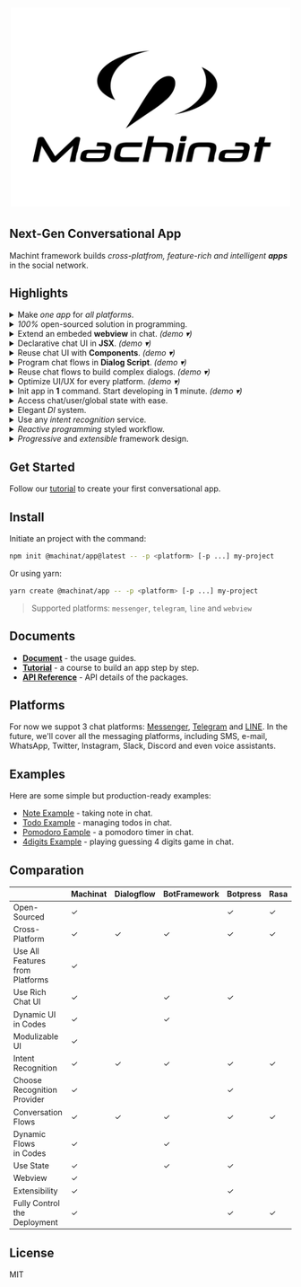<h1 align="center">
  <img width="500" src="media/logo.svg" alt="Machinat" />
  <br/>
</h1>

## Next-Gen Conversational App

Machint framework builds _cross-platfrom, feature-rich and intelligent **apps**_ in the social network.

## Highlights

<details>
  <summary>Make <i>one app</i> for <i>all platforms</i>.</summary>
</details>

<details>
  <summary><i>100%</i> open-sourced solution in programming.</summary>
</details>

<details>
  <summary>Extend an embeded <b>webview</b> in chat. <i>(demo ▾)</i></summary>
  <img height="480" src="./website/static/img/webview.webp" />
</details>

<details>
  <summary>Declarative chat UI in <b>JSX</b>. <i>(demo ▾)</i></summary>
  <img height="480" src="./website/static/img/expression-view.webp" />
</details>

<details>
  <summary>Reuse chat UI with <b>Components</b>. <i>(demo ▾)</i></summary>
  <img height="480" src="./website/static/img/component.webp" />
</details>

<details>
  <summary>Program chat flows in <b>Dialog Script</b>. <i>(demo ▾)</i></summary>
  <img height="480" src="./website/static/img/script.webp" />
</details>

<details>
  <summary>Reuse chat flows to build complex dialogs. <i>(demo ▾)</i></summary>
  <img height="480" src="./website/static/img/subscript.webp" />
</details>

<details>
  <summary>Optimize UI/UX for every platform. <i>(demo ▾)</i></summary>
  <img height="480" src="./website/static/img/cross-platform.webp" />
</details>

<details>
  <summary>Init app in <b>1</b> command. Start developing in <b>1</b> minute. <i>(demo ▾)</i></summary>
  <img height="480" src="./website/static/img/start-dev.webp" />
</details>

<details>
  <summary>Access chat/user/global state with ease.</summary>
</details>

<details>
  <summary>Elegant <i>DI</i> system.</summary>
</details>

<details>
  <summary>Use any <i>intent recognition</i> service.</summary>
</details>

<details>
  <summary><i>Reactive programming</i> styled workflow.</summary>
</details>

<details>
  <summary><i>Progressive</i> and <i>extensible</i> framework design.</summary>
</details>

## Get Started

Follow our [tutorial](https://machinat.com/docs/learn/)
to create your first conversational app.

## Install

Initiate an project with the command:

```bash
npm init @machinat/app@latest -- -p <platform> [-p ...] my-project
```

Or using yarn:

```bash
yarn create @machinat/app -- -p <platform> [-p ...] my-project
```

> Supported platforms: `messenger`, `telegram`, `line` and `webview`

## Documents

- [**Document**](https://machinat.com/docs/) - the usage guides.
- [**Tutorial**](https://machinat.com/docs/learn/) - a course to build an app step by step.
- [**API Reference**](https://machinat.com/api/) - API details of the packages.

## Platforms

For now we suppot 3 chat platforms: [Messenger](https://www.messenger.com/), [Telegram](https://telegram.org/) and [LINE](https://line.me/).
In the future, we'll cover all the messaging platforms, including SMS, e-mail, WhatsApp, Twitter, Instagram, Slack, Discord and even voice assistants.

## Examples

Here are some simple but production-ready examples:

- [Note Example](https://github.com/machinat/note-example) - taking note in chat.
- [Todo Example](https://github.com/machinat/todo-example) - managing todos in chat.
- [Pomodoro Eample](https://github.com/machinat/pomodoro-example) - a pomodoro timer in chat.
- [4digits Example](https://github.com/machinat/4digits-example) - playing guessing 4 digits game in chat.

## Comparation

|   | Machinat | Dialogflow | BotFramework | Botpress | Rasa |
|---|---|---|---|---|---|
| Open-Sourced | ✓ |   |   | ✓ | ✓ |
| Cross-Platform | ✓ | ✓ | ✓ | ✓ | ✓ |
| Use All Features<br/>from Platforms | ✓ |   |   |   |   |
| Use Rich Chat UI | ✓ |   | ✓ | ✓ |   |
| Dynamic UI<br/>in Codes | ✓ |   | ✓ |   |   |
| Modulizable UI | ✓ |   |   |   |   |
| Intent Recognition | ✓ | ✓ | ✓ | ✓ | ✓ |
| Choose Recognition<br/>Provider | ✓ |   |   | ✓ |   |
| Conversation Flows | ✓ | ✓ | ✓ | ✓ | ✓ |
| Dynamic Flows<br/>in Codes | ✓ |   | ✓ |   |   |
| Use State | ✓ |   | ✓ | ✓ |   |
| Webview | ✓ |   |   |   |   |
| Extensibility | ✓ |   |   | ✓ |   |
| Fully Control<br/>the Deployment | ✓ |   |   | ✓ | ✓ |

## License

MIT
